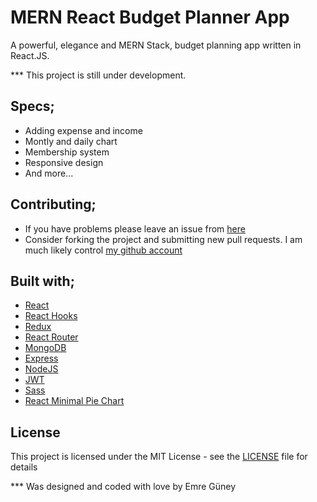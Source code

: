# MERN React Budget Planner App

A powerful, elegance and MERN Stack, budget planning app written in React.JS.

*** This project is still under development.

## Specs;

- Adding expense and income
- Montly and daily chart
- Membership system
- Responsive design
- And more...

## Contributing;

- If you have problems please leave an issue from [here](https://github.com/eeguney/mern-react-budget-planner-app/issues/)
- Consider forking the project and submitting new pull requests. I am much likely control [my github account](https://github.com/eeguney/)

## Built with;

- [React](https://tr.reactjs.org/)
- [React Hooks](https://reactjs.org/docs/hooks-intro.html)
- [Redux](https://redux.js.org/)
- [React Router](https://reactrouter.com/)
- [MongoDB](https://mongodb.com/)
- [Express](https://expressjs.com/)
- [NodeJS](https://nodejs.org/)
- [JWT](https://jwt.io/)
- [Sass](https://sass-lang.com/)
- [React Minimal Pie Chart](https://github.com/toomuchdesign/react-minimal-pie-chart/)

## License

This project is licensed under the MIT License - see the [LICENSE](LICENSE) file for details

*** Was designed and coded with love by Emre Güney
